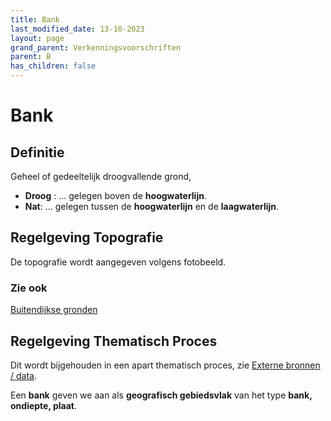 ```yaml
---
title: Bank
last_modified_date: 13-10-2023
layout: page
grand_parent: Verkenningsvoorschriften
parent: B
has_children: false
---
```


Bank
====

## Definitie

Geheel of gedeeltelijk droogvallende grond,
- **Droog** : … gelegen boven de **hoogwaterlijn**.
- **Nat**: … gelegen tussen de **hoogwaterlijn** en de **laagwaterlijn**.

## Regelgeving Topografie

De topografie wordt aangegeven volgens fotobeeld.

### Zie ook
[Buitendijkse gronden](../Buitendijkse_gronden/Buitendijkse_gronden.html)

## Regelgeving Thematisch Proces

Dit wordt bijgehouden in een apart thematisch proces, zie [Externe bronnen / data](../../E/Externe_data/Externe_bronnen_data.html).

Een **bank** geven we aan als **geografisch gebiedsvlak** van het type **bank, ondiepte, plaat**.
